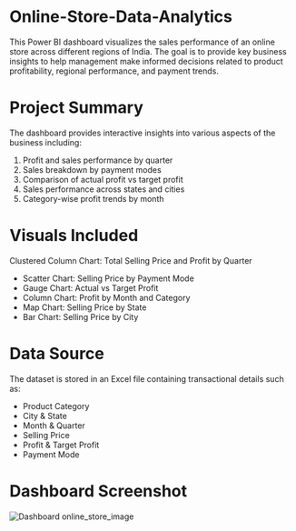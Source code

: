 # Online-Store-Data-Analytics
This Power BI dashboard visualizes the sales performance of an online store across different regions of India. The goal is to provide key business insights to help management make informed decisions related to product profitability, regional performance, and payment trends.

# Project Summary
The dashboard provides interactive insights into various aspects of the business including:
  1) Profit and sales performance by quarter
  2) Sales breakdown by payment modes
  3) Comparison of actual profit vs target profit
  4) Sales performance across states and cities
  5) Category-wise profit trends by month

# Visuals Included
Clustered Column Chart: Total Selling Price and Profit by Quarter
- Scatter Chart: Selling Price by Payment Mode
- Gauge Chart: Actual vs Target Profit
- Column Chart: Profit by Month and Category
- Map Chart: Selling Price by State
- Bar Chart: Selling Price by City

# Data Source
The dataset is stored in an Excel file containing transactional details such as:
   - Product Category
   - City & State
   - Month & Quarter
   - Selling Price
   - Profit & Target Profit
   - Payment Mode

# Dashboard Screenshot
![Dashboard online_store_image](https://github.com/user-attachments/assets/ccde08a0-4615-48c8-876f-e4027d199b00)


